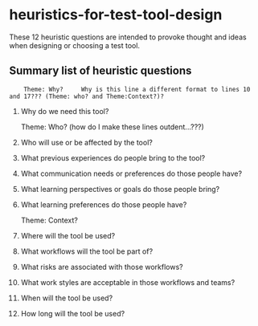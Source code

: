 # heuristics-for-test-tool-design

These 12 heuristic questions are intended to provoke thought and ideas when designing or choosing a test tool.

## Summary list of heuristic questions

        Theme: Why?     Why is this line a different format to lines 10 and 17??? (Theme: who? and Theme:Context?)?
1. Why do we need this tool?

      Theme: Who?  (how do I make these lines outdent...???)
2. Who will use or be affected by the tool?
3. What previous experiences do people bring to the tool?
4. What communication needs or preferences do those people have?
5. What learning perspectives or goals do those people bring?
6. What learning preferences do those people have?

      Theme: Context?
7. Where will the tool be used?
8. What workflows will the tool be part of?
9. What risks are associated with those workflows?
10. What work styles are acceptable in those workflows and teams?
11. When will the tool be used?
12. How long will the tool be used?


